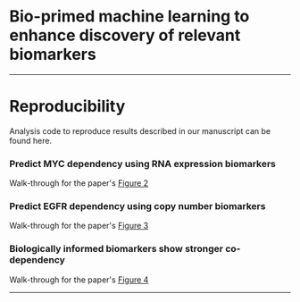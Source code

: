 # Bio-primed machine learning to enhance discovery of relevant biomarkers

------------------------------------------

# Reproducibility
Analysis code to reproduce results described in our manuscript can be found here.
### Predict MYC dependency using RNA expression biomarkers

Walk-through for the paper's [Figure 2](https://htmlpreview.github.io/?https://github.com/dmhenke/BioPrimeLASSO/blob/main/Reproducibility/Walkthrough_Figure2.html)

### Predict EGFR dependency using copy number biomarkers
Walk-through for the paper's [Figure 3](https://htmlpreview.github.io/?https://github.com/dmhenke/BioPrimeLASSO/blob/main/Reproducibility/Walkthrough_Figure3.html)

### Biologically informed biomarkers show stronger co-dependency
Walk-through for the paper's [Figure 4](https://htmlpreview.github.io/?https://github.com/dmhenke/BioPrimeLASSO/blob/main/Reproducibility/Walkthrough_Figure4.html)


------------------------------------------
